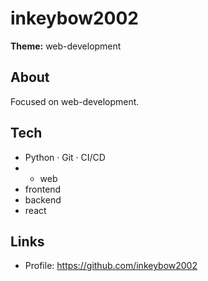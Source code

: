 # inkeybow2002

**Theme:** web-development

## About
Focused on web-development.

## Tech
- Python · Git · CI/CD
- - web
- frontend
- backend
- react

## Links
- Profile: https://github.com/inkeybow2002
